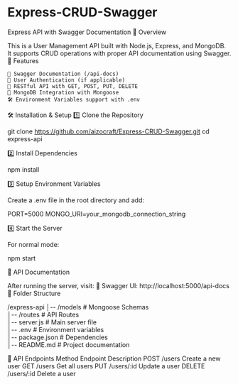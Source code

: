 # Express-CRUD-Swagger
Express API with Swagger Documentation
🚀 Overview

This is a User Management API built with Node.js, Express, and MongoDB. It supports CRUD operations with proper API documentation using Swagger.
📌 Features

    📄 Swagger Documentation (/api-docs)
    🔐 User Authentication (if applicable)
    📡 RESTful API with GET, POST, PUT, DELETE
    💾 MongoDB Integration with Mongoose
    🛠️ Environment Variables support with .env

🛠️ Installation & Setup
1️⃣ Clone the Repository

git clone https://github.com/aizocraft/Express-CRUD-Swagger.git
cd express-api

2️⃣ Install Dependencies

npm install

3️⃣ Setup Environment Variables

Create a .env file in the root directory and add:

PORT=5000
MONGO_URI=your_mongodb_connection_string

4️⃣ Start the Server

For normal mode:

npm start

🔗 API Documentation

After running the server, visit:
📄 Swagger UI: http://localhost:5000/api-docs
📂 Folder Structure

/express-api
│-- /models        # Mongoose Schemas  
│-- /routes        # API Routes  
│-- server.js      # Main server file  
│-- .env           # Environment variables  
│-- package.json   # Dependencies  
│-- README.md      # Project documentation  

📜 API Endpoints
Method	Endpoint	Description
POST	/users	Create a new user
GET	/users	Get all users
PUT	/users/:id	Update a user
DELETE	/users/:id	Delete a user
